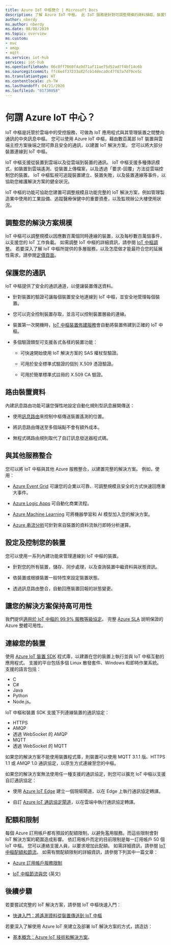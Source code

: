```yaml
---
title: Azure IoT 中樞簡介 | Microsoft Docs
description: 了解 Azure IoT 中樞。 此 IoT 服務是針對可調整規模的資料擷取、裝置管理和安全性所建置。
author: nberdy
ms.author: nberdy
ms.date: 08/08/2019
ms.topic: overview
ms.custom:
- mvc
- amqp
- mqtt
ms.service: iot-hub
services: iot-hub
ms.openlocfilehash: 06c0ff7060f4a9d71af11ae75d52ad7f4bf14c6b
ms.sourcegitcommit: ffc6e4f37233a82fcb14deca0c47f67a7d79ce5c
ms.translationtype: HT
ms.contentlocale: zh-TW
ms.lasthandoff: 04/21/2020
ms.locfileid: "81730858"
---
```

# <a name="what-is-azure-iot-hub"></a>何謂 Azure IoT 中心？

IoT 中樞是託管於雲端中的受控服務，可做為 IoT 應用程式與其管理裝置之間雙向通訊的中央訊息中樞。 您可以使用 Azure IoT 中樞，藉由數百萬部 IoT 裝置與雲端主控方案後端之間可靠且安全的通訊，以建置 IoT 解決方案。 您可以將大部分裝置連線到 IoT 中樞。

IoT 中樞支援從裝置到雲端以及從雲端到裝置的通訊。 IoT 中樞支援多種傳訊模式，如裝置到雲端遙測、從裝置上傳檔案，以及透過「要求-回覆」方法從雲端控制您的裝置。 IoT 中樞監視可追蹤裝置建立、裝置失敗，以及裝置連線等事件，以協助您維護解決方案的健全狀況。

IoT 中樞的功能可協助您建置可調整規模且功能完整的 IoT 解決方案，例如管理製造業中使用的工業設備、追蹤醫療保健中的重要資產，以及監視辦公大樓使用狀況。

## <a name="scale-your-solution"></a>調整您的解決方案規模

IoT 中樞可以調整規模以因應數百萬個同時連線的裝置，以及每秒數百萬個事件，以支援您的 IoT 工作負載。 如需調整 IoT 中樞的詳細資訊，請參閱 [IoT 中樞調整](iot-hub-scaling.md?branch=release-iotbasic)。 若要深入了解 IoT 中樞所提供的多層服務，以及怎麼做才能最符合您的延展性需求，請參閱[定價頁面](https://azure.microsoft.com/pricing/details/iot-hub/)。

## <a name="secure-your-communications"></a>保護您的通訊

IoT 中樞提供了安全的通訊通道，以便讓裝置傳送資料。

* 針對裝置的驗證可讓每個裝置安全地連線到 IoT 中樞，並安全地管理每個裝置。

* 您可以完全控制裝置存取，並且可以控制裝置層級的連線。

* 裝置第一次開機時，[IoT 中樞裝置佈建服務](https://docs.microsoft.com/azure/iot-dps/)會自動將裝置佈建到正確的 IoT 中樞。

* 多個驗證類型可支援各式各樣的裝置功能：

  * 可快速開始使用 IoT 解決方案的 SAS 權杖型驗證。

  * 可用於安全標準式驗證的個別 X.509 憑證驗證。

  * 可用於簡單標準式註冊的 X.509 CA 驗證。

## <a name="route-device-data"></a>路由裝置資料

內建訊息路由功能可讓您彈性地設定自動化規則型訊息展開傳送：

* 使用[訊息路由](iot-hub-devguide-messages-d2c.md)來控制中樞傳送裝置遙測的位置。

* 將訊息路由傳送至多個端點不會有額外成本。

* 無程式碼路由規則取代了自訂訊息發送器程式碼。

## <a name="integrate-with-other-services"></a>與其他服務整合

您可以將 IoT 中樞與其他 Azure 服務整合，以建置完整的解決方案。 例如，使用：

* [Azure Event Grid](https://docs.microsoft.com/azure/event-grid/) 可讓您的企業以可靠、可調整規模且安全的方式快速回應重大事件。

* [Azure Logic Apps](https://docs.microsoft.com/azure/logic-apps/) 可自動化商業流程。

* [Azure Machine Learning](https://docs.microsoft.com/azure/machine-learning/) 可將機器學習和 AI 模型加入您的解決方案。

* [Azure 串流分析](https://docs.microsoft.com/azure/stream-analytics/)可針對來自裝置的資料流執行即時分析運算。

## <a name="configure-and-control-your-devices"></a>設定及控制您的裝置

您可以使用一系列內建功能來管理連線到 IoT 中樞的裝置。

* 針對您的所有裝置，儲存、同步處理，以及查詢裝置中繼資料與狀態資訊。

* 依裝置或根據裝置一般特性來設定裝置狀態。

* 透過訊息路由整合，自動回應裝置回報的狀態變更。

## <a name="make-your-solution-highly-available"></a>讓您的解決方案保持高可用性

我們提供[適用於 IoT 中樞的 99.9% 服務等級協定](https://azure.microsoft.com/support/legal/sla/iot-hub/)。 完整 [Azure SLA](https://azure.microsoft.com/support/legal/sla/) 說明保證的 Azure 整體可用性。

## <a name="connect-your-devices"></a>連線您的裝置

使用 [Azure IoT 裝置 SDK](https://docs.microsoft.com/azure/iot-hub/iot-hub-devguide-sdks) 程式庫，以建置在您的裝置上執行並與 IoT 中樞互動的應用程式。 支援的平台包括多個 Linux 散發套件、Windows 和即時作業系統。 支援的語言包括：

* C
* C#
* Java
* Python
* Node.js。

IoT 中樞和裝置 SDK 支援下列連線裝置的通訊協定：

* HTTPS
* AMQP
* 透過 WebSocket 的 AMQP
* MQTT
* 透過 WebSocket 的 MQTT

如果您的解決方案不能使用裝置程式庫，則裝置可以使用 MQTT 3.1.1 版、HTTPS 1.1 或 AMQP 1.0 通訊協定，以原生方式連線至您的中樞。

如果您的解決方案無法使用任一種支援的通訊協定，則您可以擴充 IoT 中樞以支援自訂通訊協定：

* 使用 [Azure IoT Edge](https://docs.microsoft.com/azure/iot-edge/) 建立一個現場閘道，以在 Edge 上執行通訊協定轉譯。

* 自訂 [Azure IoT 通訊協定閘道](https://github.com/Azure/azure-iot-protocol-gateway/blob/master/README.md)，以在雲端中執行通訊協定轉譯。

## <a name="quotas-and-limits"></a>配額和限制

每個 Azure 訂用帳戶都有預設的配額限制，以避免濫用服務。而這些限制會對 IoT 解決方案的範圍造成影響。 依訂用帳戶而定的目前限制是每一訂用帳戶 50 個 IoT 中樞。 您可以連絡支援人員，以要求增加此配額。 如需詳細資訊，請參閱 [IoT 中樞配額和節流](iot-hub-devguide-quotas-throttling.md)。 如需有關配額限制的詳細資訊，請參閱下列其中一篇文章：

* [Azure 訂用帳戶服務限制](../azure-resource-manager/management/azure-subscription-service-limits.md)

* [IoT 中樞節流與您](https://azure.microsoft.com/blog/iot-hub-throttling-and-you/) \(英文\)

## <a name="next-steps"></a>後續步驟

若要嘗試完整的 IoT 解決方案，請參閱 IoT 中樞快速入門：

* [快速入門：將遙測資料從裝置傳送到 IoT 中樞](quickstart-send-telemetry-node.md)

若要深入了解使用 Azure IoT 來建立及部署 IoT 解決方案的方式，請造訪：

* [基本概念：Azure IoT 技術和解決方案](../iot-fundamentals/iot-services-and-technologies.md)。